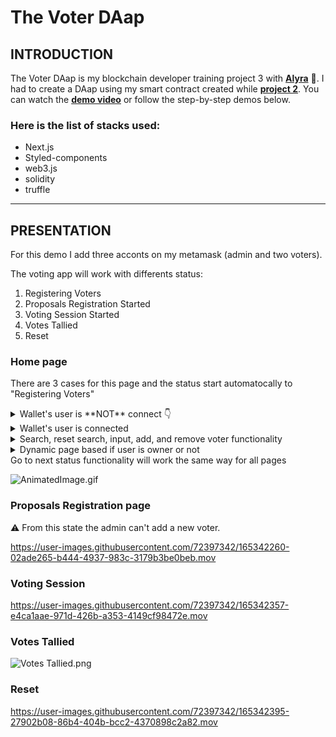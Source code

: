 # The Voter DAap

## INTRODUCTION

The Voter DAap is my blockchain developer training project 3 with [**Alyra**](https://alyra.fr/) **🚀**. I had to create a DAap using my smart contract created while [**project 2**](https://github.com/doums85/alyra-project-2). You can watch the [**demo video**](https://www.loom.com/share/5da67a19f94c467cb78f36824c2ceb50) or follow the step-by-step demos below.

### Here is the list of stacks used:

- Next.js
- Styled-components
- web3.js
- solidity
- truffle

---

## PRESENTATION

For this demo I add three acconts on my metamask (admin and two voters).

The voting app will work with differents status:

1. Registering Voters
2. Proposals Registration Started
3. Voting Session Started
4. Votes Tallied
5. Reset

### Home  page

There are 3 cases for this page and the status start automatocally to "Registering Voters"
<details >
  <summary>Wallet's user is **NOT** connect 👇</summary>
   <br>

   When the user clicks "connect to metamask", his metamask opens a login session.

![screen-wallet-not-connected.png](https://res.craft.do/user/full/998e64c6-91b7-ad00-93f1-6e9f160c5db1/doc/80501499-F4C2-4178-B1BC-F1D42D446A6B/B077CE31-C043-46BF-8A17-0FD5B2674894_2/9hJqGGPD0dRusSpL9HWQWs0ap5Qfro62ZEDLe6sCZm4z/screen-wallet-not-connected.png)
</details>


<details>
<summary>Wallet's user is connected</summary>

- The user connected is the owner (address who deployed the smart

![screen-owner-homepage.png](https://res.craft.do/user/full/998e64c6-91b7-ad00-93f1-6e9f160c5db1/doc/80501499-F4C2-4178-B1BC-F1D42D446A6B/B8005410-5485-4AF6-AC0C-ED8DFE5F1DCA_2/VGjMwYml0vTTKNxmEXBbPzV1PrYfi5H76Ji5ivLTzncz/screen-owner-homepage.png)

![screen-owner-menu.png](https://res.craft.do/user/full/998e64c6-91b7-ad00-93f1-6e9f160c5db1/doc/80501499-F4C2-4178-B1BC-F1D42D446A6B/8E741402-ADD1-45DF-9E6E-2BB48DDE1FA3_2/V2sxypDRZL0RfrR0tILLeiacWiXmyhF6Ofqv2eCpBiUz/screen-owner-menu.png)
<br><br>

- The user is NOT yet a voter

![screen-user-isnot-voter.png](https://res.craft.do/user/full/998e64c6-91b7-ad00-93f1-6e9f160c5db1/doc/80501499-F4C2-4178-B1BC-F1D42D446A6B/A44ACB7B-FA6C-4E1D-B7FE-444577978F3A_2/yJnc7A11cJENENZj3EtfSd4MfiYotpJySgAu4vNZELIz/screen-user-isnot-voter.png)
<br><br>

- The user is a voter

![screen-voter.png](https://res.craft.do/user/full/998e64c6-91b7-ad00-93f1-6e9f160c5db1/doc/80501499-F4C2-4178-B1BC-F1D42D446A6B/81800D23-B8C7-48B8-A3B5-F959FF2E752C_2/Eio7K1MGZtnNEScQlyCbCTaWoygGX0ZUlbZ0I89ENrMz/screen-voter.png)

</details>

<details>
   <summary> Search, reset search, input, add, and remove voter functionality</summary>

https://user-images.githubusercontent.com/72397342/165349899-eb63180b-b2a5-4324-9a36-27c796dc7272.mov

</details>


<details>
   <summary> Dynamic page based if user is owner or not</summary>

If the user is not admin this user can only access to search functionality

https://user-images.githubusercontent.com/72397342/165350057-a7e8b194-a4ac-4931-aae4-a3d8346c7b71.mov

</details>

<deatils>
   <summary> Go to next status functionality will work the same way for all pages</summary>

![AnimatedImage.gif](https://res.craft.do/user/full/998e64c6-91b7-ad00-93f1-6e9f160c5db1/doc/80501499-F4C2-4178-B1BC-F1D42D446A6B/A1498344-2131-48D5-B762-63DDA877B155_2/zIduCciyuEKxITurSQxfW1PtcMQWBoyXH3y7zVgyTw0z/AnimatedImage.gif)
</details>


### Proposals Registration page

⚠️ From this state the admin can't add a new voter.

https://user-images.githubusercontent.com/72397342/165342260-02ade265-b444-4937-983c-3179b3be0beb.mov




### Voting Session

https://user-images.githubusercontent.com/72397342/165342357-e4ca1aae-971d-426b-a353-4149cf98472e.mov


### Votes Tallied
![Votes Tallied.png](https://res.craft.do/user/full/998e64c6-91b7-ad00-93f1-6e9f160c5db1/doc/80501499-F4C2-4178-B1BC-F1D42D446A6B/913328E9-E970-46B7-9D2A-7EFEB79A1843_2/jQQxzqB9gc2673KLDcAGjmmmWHcmSd0VjU3dcIN0VBEz/Votes%20Tallied.png)

### Reset
https://user-images.githubusercontent.com/72397342/165342395-27902b08-86b4-404b-bcc2-4370898c2a82.mov



